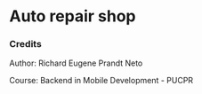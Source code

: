 # Auto repair shop

### Credits
Author: Richard Eugene Prandt Neto

Course: Backend in Mobile Development - PUCPR